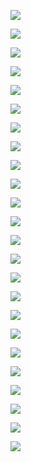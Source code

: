 ![](https://user-images.githubusercontent.com/26511983/71314177-5950e200-2409-11ea-97cb-f0b08a754771.png)

![](https://user-images.githubusercontent.com/26511983/71314382-fe20ee80-240c-11ea-8f15-571d4965693b.png)

![](https://user-images.githubusercontent.com/26511983/70867405-ad0b8900-1f3a-11ea-9a15-04d63516fd42.png)

![](https://user-images.githubusercontent.com/26511983/70867417-e217db80-1f3a-11ea-9d23-6965a2761301.png)

![](https://user-images.githubusercontent.com/26511983/70867430-0f648980-1f3b-11ea-8c8d-5a344567bf53.png)

![](https://user-images.githubusercontent.com/26511983/70867448-45a20900-1f3b-11ea-86ba-be4e6895743c.png)

![](https://user-images.githubusercontent.com/26511983/70867670-78e59780-1f3d-11ea-8bf9-e99ee2981939.png)

![](https://user-images.githubusercontent.com/26511983/70869209-48f2c000-1f4e-11ea-95ab-0ba88c615917.png)

![](https://user-images.githubusercontent.com/26511983/70869224-66278e80-1f4e-11ea-892d-d98c9169d6bc.png)

![](https://user-images.githubusercontent.com/26511983/70869246-953e0000-1f4e-11ea-9d67-f6d8b210302b.png)

![](https://user-images.githubusercontent.com/26511983/70869246-953e0000-1f4e-11ea-9d67-f6d8b210302b.png)

![](https://user-images.githubusercontent.com/26511983/70869256-b1da3800-1f4e-11ea-9cb7-d295fc62b1a5.png)

![](https://user-images.githubusercontent.com/26511983/70869263-c7e7f880-1f4e-11ea-8d57-9a0eb9e1a5e9.png)

![](https://user-images.githubusercontent.com/26511983/70869294-0f6e8480-1f4f-11ea-862a-4b61b2395ed1.png)

![](https://user-images.githubusercontent.com/26511983/70869301-27460880-1f4f-11ea-8d85-4b287429ea6a.png)

![](https://user-images.githubusercontent.com/26511983/70868641-2eb5e380-1f48-11ea-9f02-9a80c7d28715.png)


![](https://user-images.githubusercontent.com/26511983/70856900-4dfe3380-1eaa-11ea-8b8c-715d74cde9f3.png)

![](https://user-images.githubusercontent.com/26511983/70856909-68381180-1eaa-11ea-93f2-4ae44217a175.png)

![](https://user-images.githubusercontent.com/26511983/70856928-9b7aa080-1eaa-11ea-8cdf-d71ee7055ee1.png)


![](https://user-images.githubusercontent.com/26511983/70856935-b9480580-1eaa-11ea-8fcd-f6628e9271ed.png)

![](https://user-images.githubusercontent.com/26511983/70856944-ec8a9480-1eaa-11ea-96bf-ff195ebed3a7.png)

![](https://user-images.githubusercontent.com/26511983/70856948-0a57f980-1eab-11ea-8fb7-3367177f60b8.png)

![](https://user-images.githubusercontent.com/26511983/70856957-56a33980-1eab-11ea-9666-7e5397a48148.png)

![](https://user-images.githubusercontent.com/26511983/70856963-7d617000-1eab-11ea-8655-b931f488f467.png)
